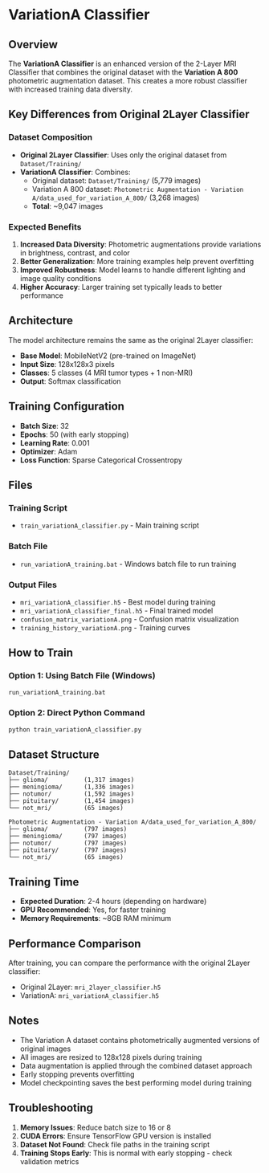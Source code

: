 # VariationA Classifier

## Overview
The **VariationA Classifier** is an enhanced version of the 2-Layer MRI Classifier that combines the original dataset with the **Variation A 800** photometric augmentation dataset. This creates a more robust classifier with increased training data diversity.

## Key Differences from Original 2Layer Classifier

### Dataset Composition
- **Original 2Layer Classifier**: Uses only the original dataset from `Dataset/Training/`
- **VariationA Classifier**: Combines:
  - Original dataset: `Dataset/Training/` (5,779 images)
  - Variation A 800 dataset: `Photometric Augmentation - Variation A/data_used_for_variation_A_800/` (3,268 images)
  - **Total**: ~9,047 images

### Expected Benefits
1. **Increased Data Diversity**: Photometric augmentations provide variations in brightness, contrast, and color
2. **Better Generalization**: More training examples help prevent overfitting
3. **Improved Robustness**: Model learns to handle different lighting and image quality conditions
4. **Higher Accuracy**: Larger training set typically leads to better performance

## Architecture
The model architecture remains the same as the original 2Layer classifier:
- **Base Model**: MobileNetV2 (pre-trained on ImageNet)
- **Input Size**: 128x128x3 pixels
- **Classes**: 5 classes (4 MRI tumor types + 1 non-MRI)
- **Output**: Softmax classification

## Training Configuration
- **Batch Size**: 32
- **Epochs**: 50 (with early stopping)
- **Learning Rate**: 0.001
- **Optimizer**: Adam
- **Loss Function**: Sparse Categorical Crossentropy

## Files

### Training Script
- `train_variationA_classifier.py` - Main training script

### Batch File
- `run_variationA_training.bat` - Windows batch file to run training

### Output Files
- `mri_variationA_classifier.h5` - Best model during training
- `mri_variationA_classifier_final.h5` - Final trained model
- `confusion_matrix_variationA.png` - Confusion matrix visualization
- `training_history_variationA.png` - Training curves

## How to Train

### Option 1: Using Batch File (Windows)
```bash
run_variationA_training.bat
```

### Option 2: Direct Python Command
```bash
python train_variationA_classifier.py
```

## Dataset Structure
```
Dataset/Training/
├── glioma/          (1,317 images)
├── meningioma/      (1,336 images)
├── notumor/         (1,592 images)
├── pituitary/       (1,454 images)
└── not_mri/         (65 images)

Photometric Augmentation - Variation A/data_used_for_variation_A_800/
├── glioma/          (797 images)
├── meningioma/      (797 images)
├── notumor/         (797 images)
├── pituitary/       (797 images)
└── not_mri/         (65 images)
```

## Training Time
- **Expected Duration**: 2-4 hours (depending on hardware)
- **GPU Recommended**: Yes, for faster training
- **Memory Requirements**: ~8GB RAM minimum

## Performance Comparison
After training, you can compare the performance with the original 2Layer classifier:
- Original 2Layer: `mri_2layer_classifier.h5`
- VariationA: `mri_variationA_classifier.h5`

## Notes
- The Variation A dataset contains photometrically augmented versions of original images
- All images are resized to 128x128 pixels during training
- Data augmentation is applied through the combined dataset approach
- Early stopping prevents overfitting
- Model checkpointing saves the best performing model during training

## Troubleshooting
1. **Memory Issues**: Reduce batch size to 16 or 8
2. **CUDA Errors**: Ensure TensorFlow GPU version is installed
3. **Dataset Not Found**: Check file paths in the training script
4. **Training Stops Early**: This is normal with early stopping - check validation metrics
